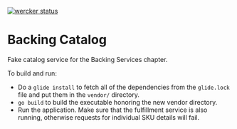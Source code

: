 [![wercker status](https://app.wercker.com/status/fea9dadf1fd38ffc62d5f4f84489a730/m "wercker status")](https://app.wercker.com/project/bykey/fea9dadf1fd38ffc62d5f4f84489a730)

# Backing Catalog

Fake catalog service for the Backing Services chapter.

To build and run:

* Do a `glide install` to fetch all of the dependencies from the `glide.lock` file and put them in the `vendor/` directory.
* `go build` to build the executable honoring the new vendor directory.
* Run the application. Make sure that the fulfillment service is also running, otherwise requests for individual SKU details will fail.
